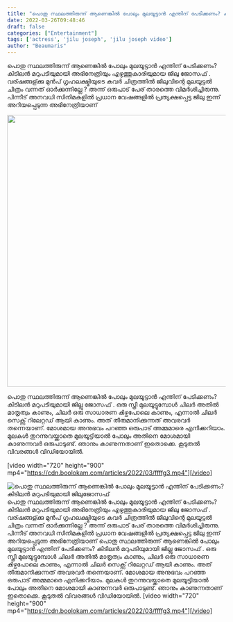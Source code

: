 ```yaml
---
title: "പൊതു സ്ഥലത്തിരുന്ന് ആണെങ്കിൽ പോലും മുലയൂട്ടാൻ എന്തിന് പേടിക്കണം? കിടിലൻ മറുപടിയുമായി ജിലുജോസഫ് "
date: 2022-03-26T09:48:46
draft: false
categories: ["Entertainment"]
tags: ['actress', 'jilu joseph', 'jilu joseph video']
author: "Beaumaris"
---
```


പൊതു സ്ഥലത്തിരുന്ന് ആണെങ്കിൽ പോലും മുലയൂട്ടാൻ എന്തിന് പേടിക്കണം? കിടിലൻ മറുപടിയുമായി അഭിനേത്രിയും എഴുത്തുകാരിയുമായ ജിലു ജോസഫ് . വര്ഷങ്ങള്ക്കു മുൻപ് ഗൃഹലക്ഷ്മിയുടെ കവർ ചിത്രത്തിൽ ജിലുവിന്റെ മുലയൂട്ടൽ ചിത്രം വന്നത് ഓർക്കുന്നില്ലേ ? അന്ന് ഒരുപാട് പേര് താരത്തെ വിമർശിച്ചിരുന്നു. പിന്നീട് അനവധി സിനിമകളിൽ പ്രധാന വേഷങ്ങളിൽ പ്രത്യക്ഷപ്പെട്ട ജിലു ഇന്ന് അറിയപ്പെടുന്ന അഭിനേത്രിയാണ്

<img class="wp-image-327520 aligncenter" src="https://cdn.boolokam.com/articles/2022/03/mjkkkkk.jpg" alt="" width="626" height="626" />

പൊതു സ്ഥലത്തിരുന്ന് ആണെങ്കിൽ പോലും മുലയൂട്ടാൻ എന്തിന് പേടിക്കണം? കിടിലൻ മറുപടിയുമായി ജില്ലു ജോസഫ് . ഒരു സ്ത്രീ മുലയൂട്ടുമ്പോൾ ചിലർ അതിൽ മാതൃത്വം കാണും, ചിലർ ഒരു സാധാരണ ൿഴ്ചപോലെ കാണും, എന്നാൽ ചിലർ സെക്സ് റിലേറ്റഡ് ആയി കാണും. അത് തീരുമാനിക്കുന്നത് അവരവർ തന്നെയാണ്. മോശമായ അനുഭവം പറഞ്ഞ ഒരുപാട് അമ്മമാരെ എനിക്കറിയാം. മുലകൾ തുറന്നുവയ്ക്കാതെ മുലയൂട്ടിയാൽ പോലും അതിനെ മോശമായി കാണുന്നവർ ഒരുപാടുണ്ട്. ഞാനും കാണുന്നതാണ് ഇതൊക്കെ. കൂടുതൽ വിവരങ്ങൾ വിഡിയോയിൽ.

[video width="720" height="900" mp4="https://cdn.boolokam.com/articles/2022/03/ffffg3.mp4"][/video]


![പൊതു സ്ഥലത്തിരുന്ന് ആണെങ്കിൽ പോലും മുലയൂട്ടാൻ എന്തിന് പേടിക്കണം? കിടിലൻ മറുപടിയുമായി ജിലുജോസഫ് ](https://cdn.boolokam.com/articles/2022/03/mjkkkkk.jpg)പൊതു സ്ഥലത്തിരുന്ന് ആണെങ്കിൽ പോലും മുലയൂട്ടാൻ എന്തിന് പേടിക്കണം? കിടിലൻ മറുപടിയുമായി അഭിനേത്രിയും എഴുത്തുകാരിയുമായ ജിലു ജോസഫ് . വര്ഷങ്ങള്ക്കു മുൻപ് ഗൃഹലക്ഷ്മിയുടെ കവർ ചിത്രത്തിൽ ജിലുവിന്റെ മുലയൂട്ടൽ ചിത്രം വന്നത് ഓർക്കുന്നില്ലേ ? അന്ന് ഒരുപാട് പേര് താരത്തെ വിമർശിച്ചിരുന്നു. പിന്നീട് അനവധി സിനിമകളിൽ പ്രധാന വേഷങ്ങളിൽ പ്രത്യക്ഷപ്പെട്ട ജിലു ഇന്ന് അറിയപ്പെടുന്ന അഭിനേത്രിയാണ് പൊതു സ്ഥലത്തിരുന്ന് ആണെങ്കിൽ പോലും മുലയൂട്ടാൻ എന്തിന് പേടിക്കണം? കിടിലൻ മറുപടിയുമായി ജില്ലു ജോസഫ് . ഒരു സ്ത്രീ മുലയൂട്ടുമ്പോൾ ചിലർ അതിൽ മാതൃത്വം കാണും, ചിലർ ഒരു സാധാരണ ൿഴ്ചപോലെ കാണും, എന്നാൽ ചിലർ സെക്സ് റിലേറ്റഡ് ആയി കാണും. അത് തീരുമാനിക്കുന്നത് അവരവർ തന്നെയാണ്. മോശമായ അനുഭവം പറഞ്ഞ ഒരുപാട് അമ്മമാരെ എനിക്കറിയാം. മുലകൾ തുറന്നുവയ്ക്കാതെ മുലയൂട്ടിയാൽ പോലും അതിനെ മോശമായി കാണുന്നവർ ഒരുപാടുണ്ട്. ഞാനും കാണുന്നതാണ് ഇതൊക്കെ. കൂടുതൽ വിവരങ്ങൾ വിഡിയോയിൽ. [video width="720" height="900" mp4="https://cdn.boolokam.com/articles/2022/03/ffffg3.mp4"][/video]
